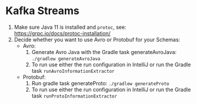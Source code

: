 # Kafka Streams

1. Make sure Java 11 is installed and `protoc`, see: https://grpc.io/docs/protoc-installation/
2. Decide whether you want to use Avro or Protobuf for your Schemas:
    - Avro:
        1. Generate Avro Java with the Gradle task generateAvroJava: `./gradlew generateAvroJava`
        2. To run use either the run configuration in IntelliJ or run the Gradle task `runAvroInformationExtractor`
    - Protobuf:
        1. Run gradle task generateProto: `./gradlew generateProto`
        2. To run use either the run configuration in IntelliJ or run the Gradle task `runProtoInformationExtractor`
